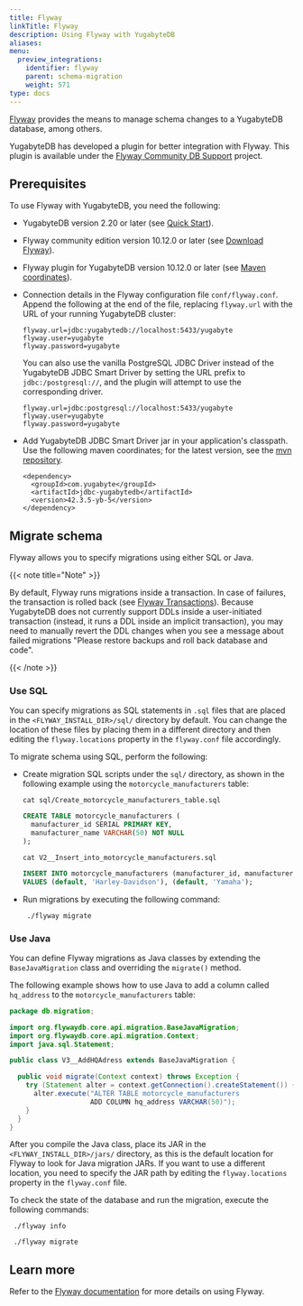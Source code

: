 ```yaml
---
title: Flyway
linkTitle: Flyway
description: Using Flyway with YugabyteDB
aliases:
menu:
  preview_integrations:
    identifier: flyway
    parent: schema-migration
    weight: 571
type: docs
---
```


[Flyway](https://flywaydb.org/) provides the means to manage schema changes to a YugabyteDB database, among others.

YugabyteDB has developed a plugin for better integration with Flyway. This plugin is available under the [Flyway Community DB Support](https://github.com/flyway/flyway-community-db-support) project.

## Prerequisites

To use Flyway with YugabyteDB, you need the following:

- YugabyteDB version 2.20 or later (see [Quick Start](../../quick-start/)).

- Flyway community edition version 10.12.0 or later (see [Download Flyway](https://flywaydb.org/download)).

- Flyway plugin for YugabyteDB version 10.12.0 or later (see [Maven coordinates](https://central.sonatype.com/artifact/org.flywaydb/flyway-database-yugabytedb)).

- Connection details in the Flyway configuration file `conf/flyway.conf`. Append the following at the end of the file, replacing `flyway.url` with the URL of your running YugabyteDB cluster:

  ```properties
  flyway.url=jdbc:yugabytedb://localhost:5433/yugabyte
  flyway.user=yugabyte
  flyway.password=yugabyte
  ```
    You can also use the vanilla PostgreSQL JDBC Driver instead of the YugabyteDB JDBC Smart Driver by setting the URL prefix to `jdbc:/postgresql://`, and the plugin will attempt to use the corresponding driver.
  ```properties
  flyway.url=jdbc:postgresql://localhost:5433/yugabyte
  flyway.user=yugabyte
  flyway.password=yugabyte
  ```

- Add YugabyteDB JDBC Smart Driver jar in your application's classpath. Use the following maven coordinates; for the latest version, see the [mvn repository](https://mvnrepository.com/artifact/com.yugabyte/jdbc-yugabytedb).
  ```
  <dependency>
    <groupId>com.yugabyte</groupId>
    <artifactId>jdbc-yugabytedb</artifactId>
    <version>42.3.5-yb-5</version>
  </dependency>
  ```

## Migrate schema

Flyway allows you to specify migrations using either SQL or Java.

{{< note title="Note" >}}

By default, Flyway runs migrations inside a transaction. In case of failures, the transaction is rolled back (see [Flyway Transactions](https://flywaydb.org/documentation/concepts/migrations.html#transactions)). Because YugabyteDB does not currently support DDLs inside a user-initiated transaction (instead, it runs a DDL inside an implicit transaction), you may need to manually revert the DDL changes when you see a message about failed migrations "Please restore backups and roll back database and code".

{{< /note >}}

### Use SQL

You can specify migrations as SQL statements in `.sql` files that are placed in the `<FLYWAY_INSTALL_DIR>/sql/` directory by default. You can change the location of these files by placing them in a different directory and then editing the `flyway.locations` property in the `flyway.conf` file accordingly.

To migrate schema using SQL, perform the following:

- Create migration SQL scripts under the `sql/` directory, as shown in the following example using the `motorcycle_manufacturers` table:

  ```plsql
  cat sql/Create_motorcycle_manufacturers_table.sql
  ```

  ```sql
  CREATE TABLE motorcycle_manufacturers (
    manufacturer_id SERIAL PRIMARY KEY,
    manufacturer_name VARCHAR(50) NOT NULL
  );
  ```

  ```plsql
  cat V2__Insert_into_motorcycle_manufacturers.sql
  ```

  ```sql
  INSERT INTO motorcycle_manufacturers (manufacturer_id, manufacturer_name)
  VALUES (default, 'Harley-Davidson'), (default, 'Yamaha');
  ```

- Run migrations by executing the following command:

  ```shell
   ./flyway migrate
  ```

### Use Java

You can define Flyway migrations as Java classes by extending the `BaseJavaMigration` class and overriding the `migrate()` method.

The following example shows how to use Java to add a column called `hq_address` to the `motorcycle_manufacturers` table:

```java
package db.migration;

import org.flywaydb.core.api.migration.BaseJavaMigration;
import org.flywaydb.core.api.migration.Context;
import java.sql.Statement;

public class V3__AddHQAdress extends BaseJavaMigration {

  public void migrate(Context context) throws Exception {
    try (Statement alter = context.getConnection().createStatement()) {
      alter.execute("ALTER TABLE motorcycle_manufacturers
                    ADD COLUMN hq_address VARCHAR(50)");
    }
  }
}
```

After you compile the Java class, place its JAR in the `<FLYWAY_INSTALL_DIR>/jars/` directory, as this is the default location for Flyway to look for Java migration JARs. If you want to use a different location, you need to specify the JAR path by editing the `flyway.locations` property in the `flyway.conf` file.

To check the state of the database and run the migration, execute the following commands:

```shell
 ./flyway info
```

```shell
 ./flyway migrate
```

## Learn more

Refer to the [Flyway documentation](https://documentation.red-gate.com/flyway/flyway-cli-and-api/usage) for more details on using Flyway.
